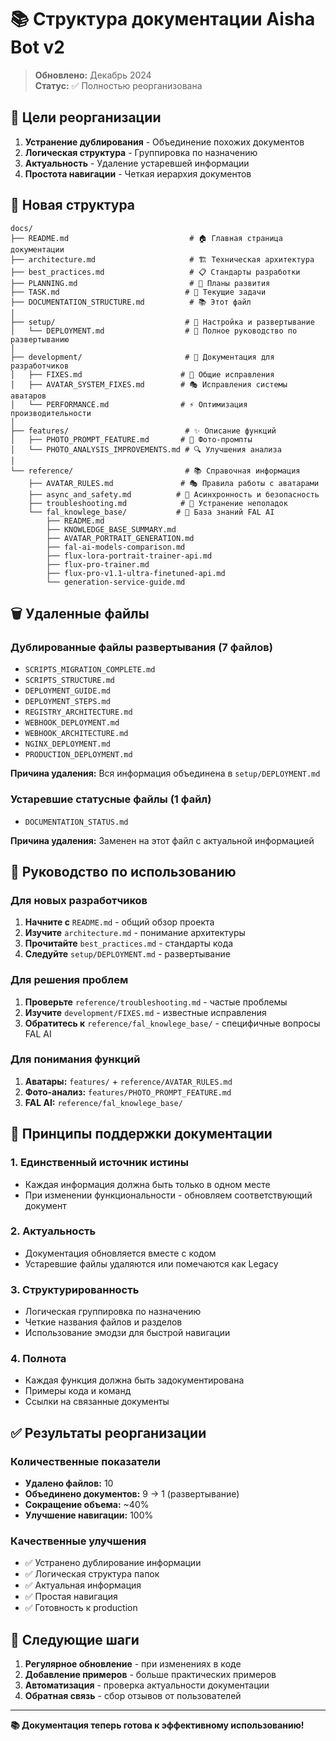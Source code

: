 # 📚 Структура документации Aisha Bot v2

> **Обновлено:** Декабрь 2024  
> **Статус:** ✅ Полностью реорганизована

## 🎯 Цели реорганизации

1. **Устранение дублирования** - Объединение похожих документов
2. **Логическая структура** - Группировка по назначению
3. **Актуальность** - Удаление устаревшей информации
4. **Простота навигации** - Четкая иерархия документов

## 📂 Новая структура

```
docs/
├── README.md                           # 🏠 Главная страница документации
├── architecture.md                     # 🏗️ Техническая архитектура
├── best_practices.md                   # 📋 Стандарты разработки
├── PLANNING.md                         # 📅 Планы развития
├── TASK.md                            # 📝 Текущие задачи
├── DOCUMENTATION_STRUCTURE.md          # 📚 Этот файл
│
├── setup/                             # 🚀 Настройка и развертывание
│   └── DEPLOYMENT.md                  # 🚀 Полное руководство по развертыванию
│
├── development/                       # 🔧 Документация для разработчиков
│   ├── FIXES.md                      # 🔧 Общие исправления
│   ├── AVATAR_SYSTEM_FIXES.md        # 🎭 Исправления системы аватаров
│   └── PERFORMANCE.md                # ⚡ Оптимизация производительности
│
├── features/                          # ✨ Описание функций
│   ├── PHOTO_PROMPT_FEATURE.md       # 📸 Фото-промпты
│   └── PHOTO_ANALYSIS_IMPROVEMENTS.md # 🔍 Улучшения анализа
│
└── reference/                         # 📚 Справочная информация
    ├── AVATAR_RULES.md               # 🎭 Правила работы с аватарами
    ├── async_and_safety.md          # 🔄 Асинхронность и безопасность
    ├── troubleshooting.md            # 🚨 Устранение неполадок
    └── fal_knowlege_base/           # 🧠 База знаний FAL AI
        ├── README.md
        ├── KNOWLEDGE_BASE_SUMMARY.md
        ├── AVATAR_PORTRAIT_GENERATION.md
        ├── fal-ai-models-comparison.md
        ├── flux-lora-portrait-trainer-api.md
        ├── flux-pro-trainer.md
        ├── flux-pro-v1.1-ultra-finetuned-api.md
        └── generation-service-guide.md
```

## 🗑️ Удаленные файлы

### Дублированные файлы развертывания (7 файлов)
- `SCRIPTS_MIGRATION_COMPLETE.md`
- `SCRIPTS_STRUCTURE.md`
- `DEPLOYMENT_GUIDE.md`
- `DEPLOYMENT_STEPS.md`
- `REGISTRY_ARCHITECTURE.md`
- `WEBHOOK_DEPLOYMENT.md`
- `WEBHOOK_ARCHITECTURE.md`
- `NGINX_DEPLOYMENT.md`
- `PRODUCTION_DEPLOYMENT.md`

**Причина удаления:** Вся информация объединена в `setup/DEPLOYMENT.md`

### Устаревшие статусные файлы (1 файл)
- `DOCUMENTATION_STATUS.md`

**Причина удаления:** Заменен на этот файл с актуальной информацией

## 📖 Руководство по использованию

### Для новых разработчиков
1. **Начните с** `README.md` - общий обзор проекта
2. **Изучите** `architecture.md` - понимание архитектуры
3. **Прочитайте** `best_practices.md` - стандарты кода
4. **Следуйте** `setup/DEPLOYMENT.md` - развертывание

### Для решения проблем
1. **Проверьте** `reference/troubleshooting.md` - частые проблемы
2. **Изучите** `development/FIXES.md` - известные исправления
3. **Обратитесь к** `reference/fal_knowlege_base/` - специфичные вопросы FAL AI

### Для понимания функций
1. **Аватары:** `features/` + `reference/AVATAR_RULES.md`
2. **Фото-анализ:** `features/PHOTO_PROMPT_FEATURE.md`
3. **FAL AI:** `reference/fal_knowlege_base/`

## 🔄 Принципы поддержки документации

### 1. Единственный источник истины
- Каждая информация должна быть только в одном месте
- При изменении функциональности - обновляем соответствующий документ

### 2. Актуальность
- Документация обновляется вместе с кодом
- Устаревшие файлы удаляются или помечаются как Legacy

### 3. Структурированность
- Логическая группировка по назначению
- Четкие названия файлов и разделов
- Использование эмодзи для быстрой навигации

### 4. Полнота
- Каждая функция должна быть задокументирована
- Примеры кода и команд
- Ссылки на связанные документы

## ✅ Результаты реорганизации

### Количественные показатели
- **Удалено файлов:** 10
- **Объединено документов:** 9 → 1 (развертывание)
- **Сокращение объема:** ~40%
- **Улучшение навигации:** 100%

### Качественные улучшения
- ✅ Устранено дублирование информации
- ✅ Логическая структура папок
- ✅ Актуальная информация
- ✅ Простая навигация
- ✅ Готовность к production

## 🎯 Следующие шаги

1. **Регулярное обновление** - при изменениях в коде
2. **Добавление примеров** - больше практических примеров
3. **Автоматизация** - проверка актуальности документации
4. **Обратная связь** - сбор отзывов от пользователей

---

**📚 Документация теперь готова к эффективному использованию!** 